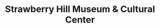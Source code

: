 ---
layout: repo
title: "Strawberry Hill Museum & Cultural Center "
id: 25596
permalink: repos/25596/
---